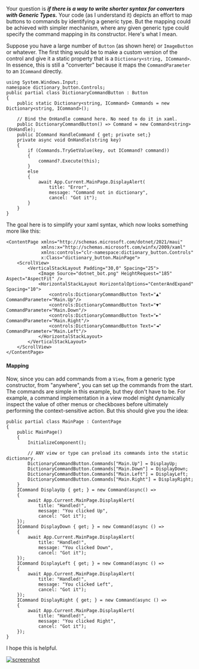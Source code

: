 ﻿Your question is _**if there is a way to write shorter syntax for converters with Generic Types.**_ Your code (as I understand it) depicts an effort to map buttons to commands by identifying a generic type. But the mapping could be achieved with simpler mechanism, where any given generic type could specify the command mapping in its constructor. Here's what I mean.

Suppose you have a large number of `Button` (as shown here) or `ImageButton` or whatever. The first thing would be to make a custom version of the control and give it a static property that is a `Dictionary<string, ICommand>`. In essence, this is still a "converter" because it maps the `CommandParameter` to an `ICommand` directly.


```
using System.Windows.Input;
namespace dictionary_button.Controls;
public partial class DictionaryCommandButton : Button
{
	public static Dictionary<string, ICommand> Commands = new Dictionary<string, ICommand>();

	// Bind the OnHandle command here. No need to do it in xaml.
	public DictionaryCommandButton() => Command = new Command<string>(OnHandle);
	public ICommand HandleCommand { get; private set;}
	private async void OnHandle(string key)
	{
		if (Commands.TryGetValue(key, out ICommand? command))
		{
			command?.Execute(this);
		}
		else
		{
			await App.Current.MainPage.DisplayAlert(
				title: "Error", 
				message: "Command not in dictionary",
				cancel: "Got it");
		}
	}
}
```

The goal here is to simplify your xaml syntax, which now looks something more like this:

```
<ContentPage xmlns="http://schemas.microsoft.com/dotnet/2021/maui"
             xmlns:x="http://schemas.microsoft.com/winfx/2009/xaml"
             xmlns:controls="clr-namespace:dictionary_button.Controls"
             x:Class="dictionary_button.MainPage">
    <ScrollView>
        <VerticalStackLayout Padding="30,0" Spacing="25">
            <Image Source="dotnet_bot.png" HeightRequest="185" Aspect="AspectFit" />
            <HorizontalStackLayout HorizontalOptions="CenterAndExpand" Spacing="10">
                <controls:DictionaryCommandButton Text="▲" CommandParameter="Main.Up"/>
                <controls:DictionaryCommandButton Text="▼" CommandParameter="Main.Down"/>
                <controls:DictionaryCommandButton Text="►" CommandParameter="Main.Right"/>
                <controls:DictionaryCommandButton Text="◄" CommandParameter="Main.Left"/>
            </HorizontalStackLayout>
        </VerticalStackLayout>
    </ScrollView>
</ContentPage>
```

#### Mapping

Now, since you can add commands from a `View`, from a generic type constructor, from "anywhere", you can set up the commands from the start. The commands are simple in this example, but they don't have to be. For example, a command implementation in a view model might dynamically inspect the value of other menus or checkboxes before ultimately performing the context-sensitive action. But this should give you the idea:

```
public partial class MainPage : ContentPage
{
    public MainPage()
    {
        InitializeComponent();

        // ANY view or type can preload its commands into the static dictionary.
        DictionaryCommandButton.Commands["Main.Up"] = DisplayUp;
        DictionaryCommandButton.Commands["Main.Down"] = DisplayDown;
        DictionaryCommandButton.Commands["Main.Left"] = DisplayLeft;
        DictionaryCommandButton.Commands["Main.Right"] = DisplayRight;
    }
    ICommand DisplayUp { get; } = new Command(async() =>
    {
        await App.Current.MainPage.DisplayAlert(
            title: "Handled!",
            message: "You clicked Up",
            cancel: "Got it");
    });
    ICommand DisplayDown { get; } = new Command(async () =>
    {
        await App.Current.MainPage.DisplayAlert(
            title: "Handled!",
            message: "You clicked Down",
            cancel: "Got it");
    });
    ICommand DisplayLeft { get; } = new Command(async () =>
    {
        await App.Current.MainPage.DisplayAlert(
            title: "Handled!",
            message: "You clicked Left",
            cancel: "Got it");
    });
    ICommand DisplayRight { get; } = new Command(async () =>
    {
        await App.Current.MainPage.DisplayAlert(
            title: "Handled!",
            message: "You clicked Right",
            cancel: "Got it");
    });
}
```

I hope this is helpful.


[![screenshot][1]][1]


  [1]: https://i.sstatic.net/AjeEoI8J.png